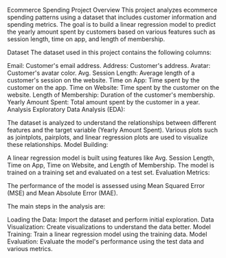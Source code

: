 Ecommerce Spending Project
Overview
This project analyzes ecommerce spending patterns using a dataset that includes customer information and spending metrics. The goal is to build a linear regression model to predict the yearly amount spent by customers based on various features such as session length, time on app, and length of membership.

Dataset
The dataset used in this project contains the following columns:

Email: Customer's email address.
Address: Customer's address.
Avatar: Customer's avatar color.
Avg. Session Length: Average length of a customer's session on the website.
Time on App: Time spent by the customer on the app.
Time on Website: Time spent by the customer on the website.
Length of Membership: Duration of the customer's membership.
Yearly Amount Spent: Total amount spent by the customer in a year.
Analysis
Exploratory Data Analysis (EDA):

The dataset is analyzed to understand the relationships between different features and the target variable (Yearly Amount Spent).
Various plots such as jointplots, pairplots, and linear regression plots are used to visualize these relationships.
Model Building:

A linear regression model is built using features like Avg. Session Length, Time on App, Time on Website, and Length of Membership.
The model is trained on a training set and evaluated on a test set.
Evaluation Metrics:

The performance of the model is assessed using Mean Squared Error (MSE) and Mean Absolute Error (MAE).

The main steps in the analysis are:

Loading the Data: Import the dataset and perform initial exploration.
Data Visualization: Create visualizations to understand the data better.
Model Training: Train a linear regression model using the training data.
Model Evaluation: Evaluate the model's performance using the test data and various metrics.
